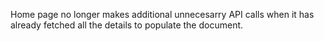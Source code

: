 Home page no longer makes additional unnecesarry API calls when it has already fetched all the details to populate the document.